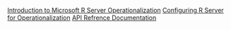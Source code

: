 [Introduction to Microsoft R Server Operationalization](https://msdn.microsoft.com/en-us/microsoft-r/operationalize/about)
[Configuring R Server for Operationalization](https://msdn.microsoft.com/en-us/microsoft-r/operationalize/configuration-initial)
[API Refrence Documentation](https://microsoft.github.io/deployr-api-docs/9.0.1/)
